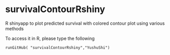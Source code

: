 # survivalContourRshiny
R shinyapp to plot predicted survival with colored contour plot using various methods

To access it in R, please type the following 
```
runGitHub( "survivalContourRshiny","YushuShi")
```

